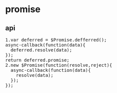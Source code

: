 # promise
## api ##
<pre>
1.var deferred = $Promise.defferred();
async-callback(function(data){
  deferred.resolve(data);
});
return deferred.promise;
2.new $Promise(function(resolve,reject){
  async-callback(function(data){
    resolve(data);
  });
});
</pre>

